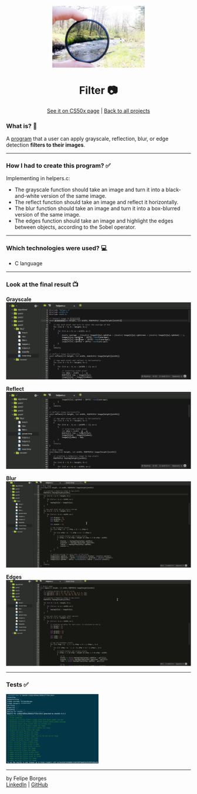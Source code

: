 <div align="center">	
	<img src="./.github/filter.jpg" alt="filterimg" width="50%"/>	
</div>

<div align="center">
	<h1>Filter 📷</h1>	
</div>

<div align="center">
  <a href="https://cs50.harvard.edu/x/2020/psets/4/filter/more/">See it on CS50x page</a> |
	<a href="https://github.com/felipejsborges/cs50_challenges#cs50x-challenges-">Back to all projects</a>  
</div>

### What is? 🤔
A [program](./helpers.c) that a user can apply grayscale, reflection, blur, or edge detection **filters to their images**.
<hr>

### How I had to create this program? ✅

Implementing in helpers.c:

- The grayscale function should take an image and turn it into a black-and-white version of the same image.
- The reflect function should take an image and reflect it horizontally.
- The blur function should take an image and turn it into a box-blurred version of the same image.
- The edges function should take an image and highlight the edges between objects, according to the Sobel operator.
<hr>

### Which technologies were used? 💻
- C language
<hr>

### Look at the final result 📺<br>
**Grayscale**
![grayscale](./.github/grayscale.gif)

**Reflect**
![reflect](./.github/reflect.gif)

**Blur**
![blur](./.github/blur.gif)

**Edges**
![edges](./.github/edges.gif)
<hr>

### Tests ✅<br>
<img src="./.github/tests.png" alt="tidemantests" width="50%"/>
<hr>

by Felipe Borges<br>
[LinkedIn](https://www.linkedin.com/in/felipejsborges) | [GitHub](https://github.com/felipejsborges)
